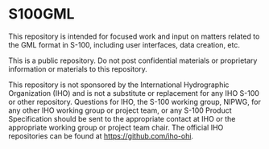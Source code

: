 # S100GML
This repository is intended for focused work and input on matters related to the GML format in S-100, including user interfaces, data creation, etc.

This is a public repository. Do not post confidential materials or proprietary information or materials to this repository.

This repository is not sponsored by the International Hydrographic Organization (IHO) and is not a substitute or replacement for any IHO S-100 or other repository. Questions for IHO, the S-100 working group, NIPWG, for any other IHO working group or project team, or any S-100 Product Specification should be sent to the appropriate contact at IHO or the appropriate working group or project team chair. The official IHO repositories can be found at https://github.com/iho-ohi.


